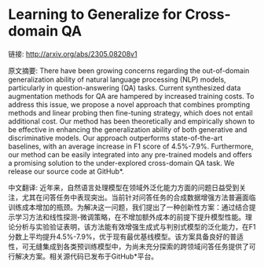 # Learning to Generalize for Cross-domain QA

链接: http://arxiv.org/abs/2305.08208v1

原文摘要:
There have been growing concerns regarding the out-of-domain generalization
ability of natural language processing (NLP) models, particularly in
question-answering (QA) tasks. Current synthesized data augmentation methods
for QA are hampered by increased training costs. To address this issue, we
propose a novel approach that combines prompting methods and linear probing
then fine-tuning strategy, which does not entail additional cost. Our method
has been theoretically and empirically shown to be effective in enhancing the
generalization ability of both generative and discriminative models. Our
approach outperforms state-of-the-art baselines, with an average increase in F1
score of 4.5%-7.9%. Furthermore, our method can be easily integrated into any
pre-trained models and offers a promising solution to the under-explored
cross-domain QA task. We release our source code at GitHub*.

中文翻译:
近年来，自然语言处理模型在领域外泛化能力方面的问题日益受到关注，尤其在问答任务中表现突出。当前针对问答任务的合成数据增强方法普遍面临训练成本增加的瓶颈。为解决这一问题，我们提出了一种创新性方案：通过结合提示学习方法和线性探测-微调策略，在不增加额外成本的前提下提升模型性能。理论分析与实验验证表明，该方法能有效增强生成式与判别式模型的泛化能力，在F1分数上平均提升4.5%-7.9%，优于现有最优基线模型。该方案具备良好的普适性，可无缝集成到各类预训练模型中，为尚未充分探索的跨领域问答任务提供了可行解决方案。相关源代码已发布于GitHub*平台。
